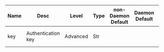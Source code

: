 | Name | Desc | Level | Type | non-Daemon Default | Daemon Default | Min | Max | Valid Values | verbatim | See also | Flags | Services | Validator | Long Desc | Tags |
| --- | --- | --- | --- | --- | --- | --- | --- | --- | --- | --- | --- | --- | --- | --- | --- |
| <span id="SP_key">key</span> |  Authentication key | Advanced | Str |  |  |  |  |  |  | [[keyfile](./global/keyfile.md#SP_keyfile), [keyring](./global/keyring.md#SP_keyring)] | NO_MON_UPDATESTARTUP |  |  | A CephX authentication key, base64 encoded.  It normally looks something like 'AQAtut9ZdMbNJBAAHz6yBAWyJyz2yYRyeMWDag=='. |  |
